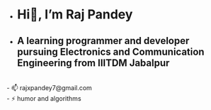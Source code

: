 - <h1>Hi👋, I’m Raj Pandey</h1>
- <h2>A learning programmer and developer pursuing Electronics and Communication Engineering from IIITDM Jabalpur</h2>
<br>
- 📫   rajxpandey7@gmail.com
<br> 
- ⚡ humor and algorithms

<!---
rajjpandeyy/rajjpandeyy is a ✨ special ✨ repository because its `README.md` (this file) appears on your GitHub profile.
You can click the Preview link to take a look at your changes.
--->
